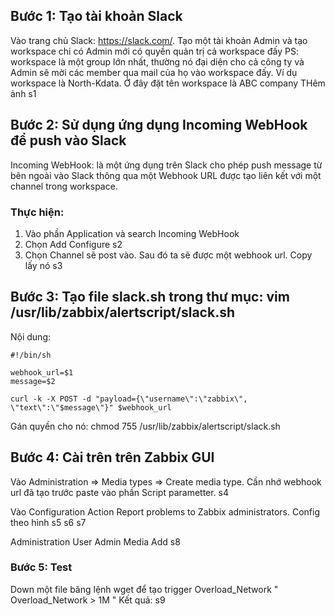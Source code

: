 ## Bước 1: Tạo tài khoản Slack
Vào trang chủ Slack: https://slack.com/. Tạo một tài khoản Admin và tạo workspace chỉ có Admin mới có quyền quản trị cả workspace đấy
PS: workspace là một group lớn nhất, thường nó đại diện cho cả công ty và Admin sẽ mời các member qua mail của họ vào workspace đấy. Ví dụ workspace là North-Kdata. Ở đây đặt tên workspace là ABC company
THêm ảnh s1
## Bước 2: Sử dụng ứng dụng Incoming WebHook để push vào Slack
Incoming WebHook: là một ứng dụng trên Slack cho phép push message từ bên ngoài vào Slack thông qua một Webhook URL được tạo liên kết với một channel trong workspace.
### Thực hiện:
1. Vào phần Application và search Incoming WebHook
2. Chọn Add Configure s2 
3. Chọn Channel sẽ post vào. Sau đó ta sẽ được một webhook url. Copy lấy nó s3
## Bước 3: Tạo file slack.sh trong thư mục: vim /usr/lib/zabbix/alertscript/slack.sh
 Nội dung: 
 
    #!/bin/sh

    webhook_url=$1
    message=$2

    curl -k -X POST -d "payload={\"username\":\"zabbix\", \"text\":\"$message\"}" $webhook_url
 
 Gán quyền cho nó: chmod 755 /usr/lib/zabbix/alertscript/slack.sh
 
 ## Bước 4: Cài trên trên Zabbix GUI
 
 Vào Administration => Media types => Create media type. Cần nhớ webhook url đã tạo trước paste vào phần Script parametter.
 s4
 
Vào Configuration Action Report problems to Zabbix administrators. Config theo hình 
s5 s6 s7

Administration User Admin Media Add 
s8

### Bước 5: Test 
Down một file băng lệnh wget để tạo trigger Overload_Network " Overload_Network > 1M "
Kết quả: s9
